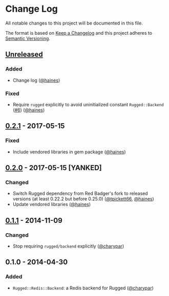 # Change Log
All notable changes to this project will be documented in this file.

The format is based on [Keep a Changelog](http://keepachangelog.com/) and this project adheres to [Semantic Versioning](http://semver.org/).


## [Unreleased]
### Added
- Change log ([@haines])

### Fixed
- Require `rugged` explicitly to avoid uninitialized constant `Rugged::Backend` ([#6]) ([@haines])


## [0.2.1] - 2017-05-15
### Fixed
- Include vendored libraries in gem package ([@haines])


## [0.2.0] - 2017-05-15 [YANKED]
### Changed
- Switch Rugged dependency from Red Badger's fork to released versions (at least 0.22.2 but before 0.25.0) ([@tpickett66], [@haines])
- Update vendored libraries ([@haines])


## [0.1.1] - 2014-11-09
### Changed
- Stop requiring `rugged/backend` explicitly ([@charypar])


## 0.1.0 - 2014-04-30
### Added
- `Rugged::Redis::Backend`: a Redis backend for Rugged ([@charypar])


[Unreleased]: https://github.com/redbadger/rugged-redis/compare/v0.2.1...HEAD
[0.2.1]: https://github.com/redbadger/rugged-redis/compare/v0.2.0...v0.2.1
[0.2.0]: https://github.com/redbadger/rugged-redis/compare/v0.1.1...v0.2.0
[0.1.1]: https://github.com/redbadger/rugged-redis/compare/v0.1.0...v0.1.1

[@charypar]: https://github.com/charypar
[@haines]: https://github.com/haines
[@tpickett66]: https://github.com/tpickett66

[#6]: https://github.com/redbadger/rugged-redis/issues/6
